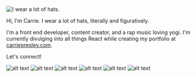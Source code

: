 ![I wear a lot of hats.](https://res.cloudinary.com/carriepresley/image/upload/v1600544509/carriepresley/git4_iifgzv.jpg)


Hi, I'm Carrie. I wear a lot of hats, literally and figuratively. 

I'm a front end developer, content creator, and a rap music loving yogi. I'm currently divulging into all things React while creating my portfolio at [carriepresley.com](https://carriepresley.com).

Let's connect!

![alt text][1.1]
![alt text][2.1]
![alt text][3.1]
![alt text][4.1]
![alt text][5.1]
![alt text][6.1]

[1.1]: http://i.imgur.com/tXSoThF.png (twitter icon with padding)
[2.1]: http://i.imgur.com/P3YfQoD.png (facebook icon with padding)
[3.1]: http://i.imgur.com/yCsTjba.png (google plus icon with padding)
[4.1]: http://i.imgur.com/YckIOms.png (tumblr icon with padding)
[5.1]: http://i.imgur.com/1AGmwO3.png (dribbble icon with padding)
[6.1]: http://i.imgur.com/0o48UoR.png (github icon with padding)



[1.1]: http://i.imgur.com/tXSoThF.png (twitter icon with padding)
[2.1]: http://i.imgur.com/P3YfQoD.png (facebook icon with padding)
[3.1]: http://i.imgur.com/yCsTjba.png (google plus icon with padding)
[4.1]: http://i.imgur.com/YckIOms.png (tumblr icon with padding)
[5.1]: http://i.imgur.com/1AGmwO3.png (dribbble icon with padding)
[6.1]: http://i.imgur.com/0o48UoR.png (github icon with padding)




